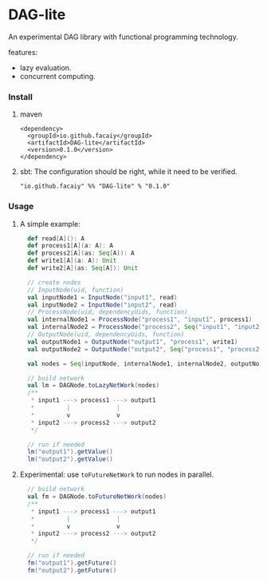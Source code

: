 # DAG-lite
An experimental DAG library with functional programming technology.

features:
+ lazy evaluation.
+ concurrent computing.


### Install

1. maven
   ```
   <dependency>
     <groupId>io.github.facaiy</groupId>
     <artifactId>DAG-lite</artifactId>
     <version>0.1.0</version>
   </dependency>
   ```

2. sbt:
   The configuration should be right, while it need to be verified.
   ```
   "io.github.facaiy" %% "DAG-lite" % "0.1.0"
   ```


### Usage

1. A simple example:
   ```scala
     def read[A](): A
     def process1[A](a: A): A
     def process2[A](as: Seq[A]): A
     def write1[A](a: A): Unit
     def write2[A](as: Seq[A]): Unit

     // create nodes
     // InputNode(uid, function)
     val inputNode1 = InputNode("input1", read)
     val inputNode2 = InputNode("input2", read)
     // ProcessNode(uid, dependencyUids, function)
     val internalNode1 = ProcessNode("process1", "input1", process1)
     val internalNode2 = ProcessNode("process2", Seq("input1", "input2") process2)
     // OutputNode(uid, dependencyUids, function)
     val outputNode1 = OutputNode("output1", "process1", write1)
     val outputNode2 = OutputNode("output2", Seq("process1", "process2"), write2)

     val nodes = Seq(inputNode, internalNode1, internalNode2, outputNode1, outputNode2)

     // build network
     val lm = DAGNode.toLazyNetWork(nodes)
     /**
      * input1 ---> process1 ---> output1
      *         |             |
      *         v             v
      * input2 ---> process2 ---> output2
      */

     // run if needed
     lm("output1").getValue()
     lm("output2").getValue()
   ```

2. Experimental: use `toFutureNetWork` to run nodes in parallel.
   ```scala
     // build network
     val fm = DAGNode.toFutureNetWork(nodes)
     /**
      * input1 ---> process1 ---> output1
      *         |             |
      *         v             v
      * input2 ---> process2 ---> output2
      */

     // run if needed
     fm("output1").getFuture()
     fm("output2").getFuture()
   ```
